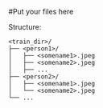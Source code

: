 #Put your files here

Structure:

    <train_dir>/
    ├── <person1>/
    │   ├── <somename1>.jpeg
    │   ├── <somename2>.jpeg
    │   ├── ...
    ├── <person2>/
    │   ├── <somename1>.jpeg
    │   └── <somename2>.jpeg
    └── ...

